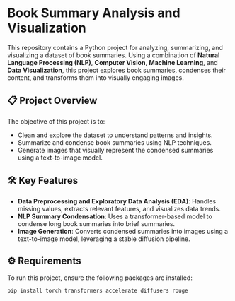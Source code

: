 # Book Summary Analysis and Visualization

This repository contains a Python project for analyzing, summarizing, and visualizing a dataset of book summaries. Using a combination of **Natural Language Processing (NLP)**, **Computer Vision**, **Machine Learning**, and **Data Visualization**, this project explores book summaries, condenses their content, and transforms them into visually engaging images.

## 📋 Project Overview
The objective of this project is to:
- Clean and explore the dataset to understand patterns and insights.
- Summarize and condense book summaries using NLP techniques.
- Generate images that visually represent the condensed summaries using a text-to-image model.

## 🛠️ Key Features
- **Data Preprocessing and Exploratory Data Analysis (EDA)**: Handles missing values, extracts relevant features, and visualizes data trends.
- **NLP Summary Condensation**: Uses a transformer-based model to condense long book summaries into brief summaries.
- **Image Generation**: Converts condensed summaries into images using a text-to-image model, leveraging a stable diffusion pipeline.

## ⚙️ Requirements
To run this project, ensure the following packages are installed:
```bash
pip install torch transformers accelerate diffusers rouge
